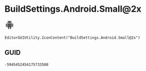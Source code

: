 # BuildSettings.Android.Small@2x
![](/img/BuildSettings.Android.Small@2x.png)

``` CSharp
EditorGUIUtility.IconContent("BuildSettings.Android.Small@2x")
```
## GUID
```
-5945452454175733588
```
